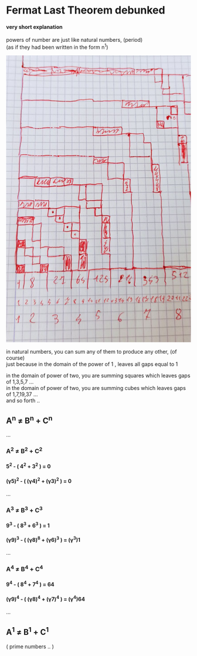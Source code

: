 # Fermat Last Theorem debunked
#### very short explanation  
powers of number are just like natural numbers, (period)  
(as if they had been written in the form n<sup>1</sup>)  

![making sense](fermat1.jpg)

in natural numbers, you can sum any of them to produce any other, (of course)    
just because in the domain of the power of 1 , leaves all gaps equal to 1  
  
in the domain of power of two,  you are summing squares which leaves gaps of 1,3,5,7 ...  
in the domain of power of two,  you are summing cubes   which leaves gaps of 1,7,19,37 ...  
and so forth ..  

## A<sup>n</sup> &ne; B<sup>n</sup> + C<sup>n</sup>  
... 

### A<sup>2</sup> &ne; B<sup>2</sup> + C<sup>2</sup>  
####  5<sup>2</sup> - ( 4<sup>2</sup> + 3<sup>2</sup> ) = 0  

####  (&gamma;5)<sup>2</sup> - ( (&gamma;4)<sup>2</sup> + (&gamma;3)<sup>2</sup> ) = 0  
...  
  
### A<sup>3</sup> &ne; B<sup>3</sup> + C<sup>3</sup>  
####  9<sup>3</sup> - ( 8<sup>3</sup> + 6<sup>3</sup> ) = 1  
####  (&gamma;9)<sup>3</sup> - ( (&gamma;8)<sup>8</sup> + (&gamma;6)<sup>3</sup> ) = (&gamma;<sup>3</sup>)1  
...   

### A<sup>4</sup> &ne; B<sup>4</sup> + C<sup>4</sup>  
####  9<sup>4</sup> - ( 8<sup>4</sup> + 7<sup>4</sup> ) = 64  
####  (&gamma;9)<sup>4</sup> - ( (&gamma;8)<sup>4</sup> + (&gamma;7)<sup>4</sup> ) = (&gamma;<sup>4</sup>)64  
...  
  
## A<sup>1</sup> &ne; B<sup>1</sup> + C<sup>1</sup>  
( prime numbers .. )  
